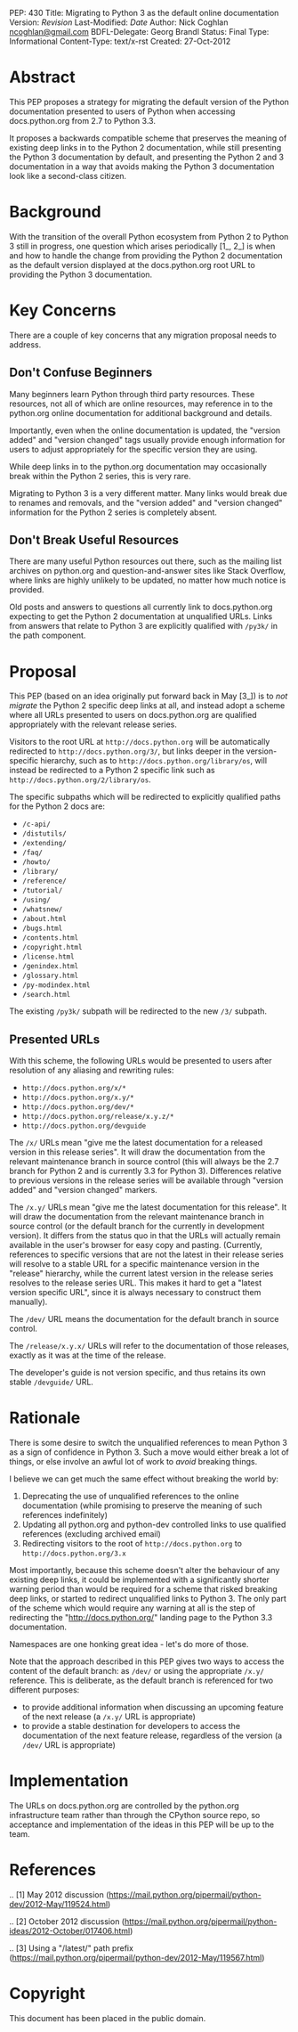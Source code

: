 PEP: 430 Title: Migrating to Python 3 as the default online
documentation Version: $Revision$ Last-Modified: $Date$ Author: Nick
Coghlan <ncoghlan@gmail.com> BDFL-Delegate: Georg Brandl Status: Final
Type: Informational Content-Type: text/x-rst Created: 27-Oct-2012

Abstract
========

This PEP proposes a strategy for migrating the default version of the
Python documentation presented to users of Python when accessing
docs.python.org from 2.7 to Python 3.3.

It proposes a backwards compatible scheme that preserves the meaning of
existing deep links in to the Python 2 documentation, while still
presenting the Python 3 documentation by default, and presenting the
Python 2 and 3 documentation in a way that avoids making the Python 3
documentation look like a second-class citizen.

Background
==========

With the transition of the overall Python ecosystem from Python 2 to
Python 3 still in progress, one question which arises periodically
\[1\_, 2\_\] is when and how to handle the change from providing the
Python 2 documentation as the default version displayed at the
docs.python.org root URL to providing the Python 3 documentation.

Key Concerns
============

There are a couple of key concerns that any migration proposal needs to
address.

Don't Confuse Beginners
-----------------------

Many beginners learn Python through third party resources. These
resources, not all of which are online resources, may reference in to
the python.org online documentation for additional background and
details.

Importantly, even when the online documentation is updated, the "version
added" and "version changed" tags usually provide enough information for
users to adjust appropriately for the specific version they are using.

While deep links in to the python.org documentation may occasionally
break within the Python 2 series, this is very rare.

Migrating to Python 3 is a very different matter. Many links would break
due to renames and removals, and the "version added" and "version
changed" information for the Python 2 series is completely absent.

Don't Break Useful Resources
----------------------------

There are many useful Python resources out there, such as the mailing
list archives on python.org and question-and-answer sites like Stack
Overflow, where links are highly unlikely to be updated, no matter how
much notice is provided.

Old posts and answers to questions all currently link to docs.python.org
expecting to get the Python 2 documentation at unqualified URLs. Links
from answers that relate to Python 3 are explicitly qualified with
`/py3k/` in the path component.

Proposal
========

This PEP (based on an idea originally put forward back in May \[3\_\])
is to *not migrate* the Python 2 specific deep links at all, and instead
adopt a scheme where all URLs presented to users on docs.python.org are
qualified appropriately with the relevant release series.

Visitors to the root URL at `http://docs.python.org` will be
automatically redirected to `http://docs.python.org/3/`, but links
deeper in the version-specific hierarchy, such as to
`http://docs.python.org/library/os`, will instead be redirected to a
Python 2 specific link such as `http://docs.python.org/2/library/os`.

The specific subpaths which will be redirected to explicitly qualified
paths for the Python 2 docs are:

-   `/c-api/`
-   `/distutils/`
-   `/extending/`
-   `/faq/`
-   `/howto/`
-   `/library/`
-   `/reference/`
-   `/tutorial/`
-   `/using/`
-   `/whatsnew/`
-   `/about.html`
-   `/bugs.html`
-   `/contents.html`
-   `/copyright.html`
-   `/license.html`
-   `/genindex.html`
-   `/glossary.html`
-   `/py-modindex.html`
-   `/search.html`

The existing `/py3k/` subpath will be redirected to the new `/3/`
subpath.

Presented URLs
--------------

With this scheme, the following URLs would be presented to users after
resolution of any aliasing and rewriting rules:

-   `http://docs.python.org/x/*`
-   `http://docs.python.org/x.y/*`
-   `http://docs.python.org/dev/*`
-   `http://docs.python.org/release/x.y.z/*`
-   `http://docs.python.org/devguide`

The `/x/` URLs mean "give me the latest documentation for a released
version in this release series". It will draw the documentation from the
relevant maintenance branch in source control (this will always be the
2.7 branch for Python 2 and is currently 3.3 for Python 3). Differences
relative to previous versions in the release series will be available
through "version added" and "version changed" markers.

The `/x.y/` URLs mean "give me the latest documentation for this
release". It will draw the documentation from the relevant maintenance
branch in source control (or the default branch for the currently in
development version). It differs from the status quo in that the URLs
will actually remain available in the user's browser for easy copy and
pasting. (Currently, references to specific versions that are not the
latest in their release series will resolve to a stable URL for a
specific maintenance version in the "release" hierarchy, while the
current latest version in the release series resolves to the release
series URL. This makes it hard to get a "latest version specific URL",
since it is always necessary to construct them manually).

The `/dev/` URL means the documentation for the default branch in source
control.

The `/release/x.y.x/` URLs will refer to the documentation of those
releases, exactly as it was at the time of the release.

The developer's guide is not version specific, and thus retains its own
stable `/devguide/` URL.

Rationale
=========

There is some desire to switch the unqualified references to mean Python
3 as a sign of confidence in Python 3. Such a move would either break a
lot of things, or else involve an awful lot of work to *avoid* breaking
things.

I believe we can get much the same effect without breaking the world by:

1.  Deprecating the use of unqualified references to the online
    documentation (while promising to preserve the meaning of such
    references indefinitely)
2.  Updating all python.org and python-dev controlled links to use
    qualified references (excluding archived email)
3.  Redirecting visitors to the root of `http://docs.python.org` to
    `http://docs.python.org/3.x`

Most importantly, because this scheme doesn't alter the behaviour of any
existing deep links, it could be implemented with a significantly
shorter warning period than would be required for a scheme that risked
breaking deep links, or started to redirect unqualified links to Python
3. The only part of the scheme which would require any warning at all is
the step of redirecting the "http://docs.python.org/" landing page to
the Python 3.3 documentation.

Namespaces are one honking great idea - let's do more of those.

Note that the approach described in this PEP gives two ways to access
the content of the default branch: as `/dev/` or using the appropriate
`/x.y/` reference. This is deliberate, as the default branch is
referenced for two different purposes:

-   to provide additional information when discussing an upcoming
    feature of the next release (a `/x.y/` URL is appropriate)
-   to provide a stable destination for developers to access the
    documentation of the next feature release, regardless of the version
    (a `/dev/` URL is appropriate)

Implementation
==============

The URLs on docs.python.org are controlled by the python.org
infrastructure team rather than through the CPython source repo, so
acceptance and implementation of the ideas in this PEP will be up to the
team.

References
==========

.. \[1\] May 2012 discussion
(https://mail.python.org/pipermail/python-dev/2012-May/119524.html)

.. \[2\] October 2012 discussion
(https://mail.python.org/pipermail/python-ideas/2012-October/017406.html)

.. \[3\] Using a "/latest/" path prefix
(https://mail.python.org/pipermail/python-dev/2012-May/119567.html)

Copyright
=========

This document has been placed in the public domain.
